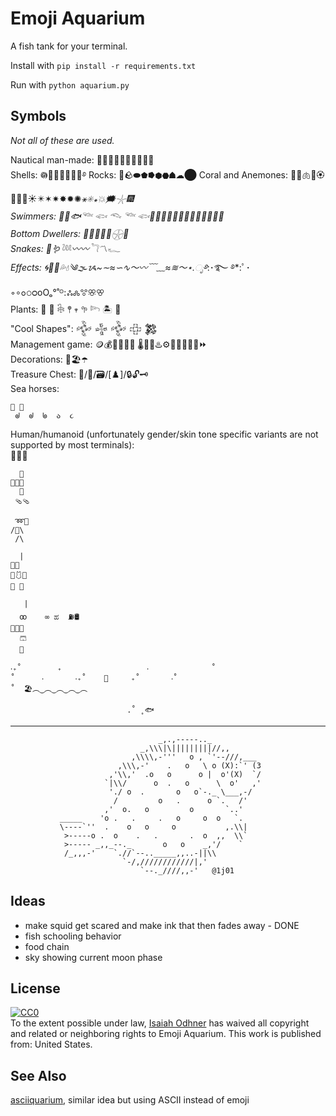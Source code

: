 
# Emoji Aquarium

A fish tank for your terminal.

Install with `pip install -r requirements.txt`

Run with `python aquarium.py`

## Symbols

*Not all of these are used.*

Nautical man-made: 🤿🔱🎣⚓⛵🚢🛶🛟🏴‍☠️  
Shells: 𖡎🥟🥐🐚🦪🍥🌀࿔
Rocks: 🗿🪨⬬⬟⭓⬢⬣☗☁⬤
Coral and Anemones: 🪸🧠🫁🫚🏵️🪷🥓🎉☀️✴️✶✷✸✹✺*⚹✳꘎💥🗯𓇼🎆  
Swimmers: 🐡🐠🐟𓆝 𓆟 𓆞 𓆝 𓆟🦑🪼🐢🦈🐬🐳🐋🦐🍤🍣🐧🦭🦦  
Bottom Dwellers: 🦞🐌🦀🐙🥒𓇽🧽  
Snakes: 🐍🪱𓆙〰️〰𓆓〽𓆑  
Effects: 🌀🫧🌊💦💧༄🌫ᝰ~∼≈∽∿〜〰﹋﹏≈≋～⋆.ೃ࿔*:･࿐ ࿔*:ﾟ･◦∘ߋ𝚘ᴑoOₒ°˚ᴼ:ஃ🝆ꖜꕣꕢ  
Plants: 🌿 🌱 𓇗 𖤣 𖥧 𖧧 𓆸 🏝️ 🌴  
"Cool Shapes": 𒅒 𒈔 𒅒 𒇫 𒄆  
Management game: 🪙💰💎💸💵💊 🌡️🥶🥵♨️⚙️🔔🎒💧🏅🧪⏩  
Decorations: 🏰🏖️☂️  
Treasure Chest: 🧰/💼/🗃/\[♟]/🔒🔓🗝️  
Sea horses:  
```
🐴 🦄  
 ᖙ  ᖙ  ᖚ  ა  ૮  
```
Human/humanoid (unfortunately gender/skin tone specific variants are not supported by most terminals):  
🚣🏊‍🧜  
```
  🤿  
🫷🧥🫸
  👖  
 🩴🩴

 ➿🏒
/👙\
 /\

  |
🧯🥽
💪🩱🫳
🦵 🦶

   |
  ꝏ    ∞ ಹ  ⛽🛢️
👋🎽🖖
  🩳
  🧦
```

    ‧₊˚        ₊                   ‧              ˚  
    ˚      ‧       ‧₊˚    🌛     ₊˚       ‧˚  
    ˚  🏖️︵‿︵‿︵‿︵‿︵  
      
                              .˚ ̥ 🐟

----

                                     _,.,-----.._
                                 _,\\\|\|||||||||//,,
                               ,\\\\,-'''   o , `'--///,___
                            ,\\\,-'    .   o   \ o (X):`' (3
                          ,'\\,'  .o   o      o |  o'(X)  `/
                         `|\\/      o  .   o      \  o'   ,'
                          './ o  .       o   o`-._ \___,-/
                           /         o   .      o `.   /'
                         ,'  o.   o         o       `..'
               _____    'o .   .     .   o     o  o   `.
               \----`''  .    o   o     o           ,.\\|
                >-----o .  o    .   .       .  o  ,,  \\`
                >----- _,,_--._       o   o    _,'/    `
                /_,,,-'    `.//`--.._____,,..-||\\
                             `-/,////////////|,'
                                 `--._////,,-'   @1j01

## Ideas

- make squid get scared and make ink that then fades away - DONE
- fish schooling behavior
- food chain
- sky showing current moon phase

## License

<p xmlns:dct="http://purl.org/dc/terms/" xmlns:vcard="http://www.w3.org/2001/vcard-rdf/3.0#">
  <a rel="license"
     href="https://creativecommons.org/publicdomain/zero/1.0/">
    <img src="https://i.creativecommons.org/p/zero/1.0/88x31.png" style="border-style: none;" alt="CC0" />
  </a>
  <br />
  To the extent possible under law,
  <a rel="dct:publisher"
     href="https://isaiahodhner.io">
    <span property="dct:title">Isaiah Odhner</span></a>
  has waived all copyright and related or neighboring rights to
  <span property="dct:title">Emoji Aquarium</span>.
This work is published from:
<span property="vcard:Country" datatype="dct:ISO3166"
      content="US" about="https://isaiahodhner.io">
  United States</span>.
</p>

## See Also

[asciiquarium](https://github.com/cmatsuoka/asciiquarium), similar idea but using ASCII instead of emoji

